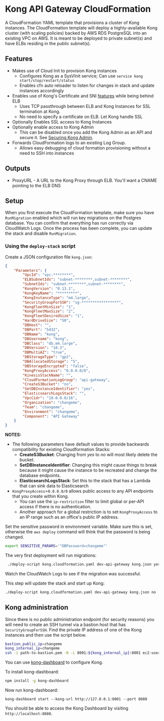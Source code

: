 # Kong API Gateway CloudFormation

A CloudFormation YAML template that provisions a cluster of Kong instances.
The CloudFormation template will deploy a highly-available Kong cluster
(with scaling policies) backed by AWS RDS PostgreSQL into an existing VPC
on AWS. It is meant to be deployed to private subnet(s) and have ELBs
residing in the public subnet(s).

## Features

- Makes use of Cloud Init to provision Kong instances
  - Configures Kong as a SysVInit service; Can use
    `service kong start/stop/restart/status`
  - Enables cfn auto reloader to listen for changes in stack and update
    instances accordingly
- Enables use of Kong's Certificate and SNI
  [features](https://docs.konghq.com/0.13.x/proxy/#configuring-ssl-for-a-route)
  while being behind ELB
  - Uses TCP passthrough between ELB and Kong Instances for SSL termination
    at Kong.
  - No need to specify a certificate on ELB. Let Kong handle SSL
- Optionally Enables SSL access to Kong Instances
- Optionally enable access to Kong Admin
  - This can be disabled once you add the Kong Admin as an API and secure
    it. See [Securing Kong Admin](https://docs.konghq.com/0.13.x/secure-admin-api).
- Forwards CloudFormation logs to an existing Log Group.
  - Allows easy debugging of cloud formation provisioning without a need
    to SSH into instances

## Outputs

- ProxyURL - A URL to the Kong Proxy through ELB. You'll want a CNAME
  pointing to the ELB DNS

## Setup

When you first execute the CloudFormation template, make sure you have
`RunMigration` enabled which will run key migrations on the Postgres
database. You can confirm that everything has run correctly via CloudWatch
Logs. Once the process has been complete, you can update the stack and
disable `RunMigration`.

### Using the `deploy-stack` script

Create a JSON configuration file `kong.json`:

```json
{
	"Parameters": {
		"VpcId": "vpc-********",
		"ELBSubnetIds": "subnet-********,subnet-********",
		"SubnetIds": "subnet-********,subnet-********",
		"KongVersion": "0.13.1",
		"KongKeyName": "*********",
		"KongInstanceType": "m4.large",
		"SecurityGroupForSSH": "sg-*****************",
		"KongFleetMinSize": "1",
		"KongFleetMaxSize": "2",
		"KongFleetDesiredSize": "1",
		"HardDriveSize": "50",
		"DBHost": "",
		"DBPort": "5432",
		"DBName": "kong",
		"DBUsername": "kong",
		"DBClass": "db.m4.large",
		"DBVersion": "10.3",
		"DBMultiAZ": "true",
		"DBStorageType": "gp2",
		"DBAllocatedStorage": "5",
		"DBStorageEncrypted": "false",
		"KongProxyAccess": "0.0.0.0/0",
		"KinesisStackName": "",
		"CloudFormationLogGroup": "api-gateway",
		"CreateS3Bucket": "no",
		"SetDBInstanceIdentifier": "yes",
		"ElasticsearchLogsStack": "",
		"VpcCidr": "10.0.0.0/16",
		"Organization": "changeme",
		"Team": "changeme",
		"Environment": "changeme",
		"Component": "API Gateway"
	}
}
```

__NOTES:__

- The following parameters have default values to provide
backwards compatibility for existing Cloudformation Stacks:
  - __CreateS3Bucket__: Changing from _yes_ to _no_ will most likely delete
    the bucket.
  - __SetDBInstanceIdentifier__: Changing this might cause things
    to break because it might cause the instance to be recreated and change
    the database endpoints.
  - __ElasticsearchLogsStack__: Set this to the stack that has a Lambda that
    can sink data to Elasticsearch
- `KongProxyAccess`=`0.0.0.0/0` allows public access to any API endpoints
  that you create within Kong.
  - You can use the `ip-restriction`
    filter to limit global or per-API access if there is no authentication.
  - Another approach for a global restriction is to set `KongProxyAccess`
    to an IP range such as an office's public IP address.

Set the sensitive password in environment variable. Make sure this is
set, otherwise the `aws deploy` command will think that the password is
being changed.
```bash
export SENSITIVE_PARAMS='"DBPassword=changeme"'
```

The very first deployment will run migrations:
```bash
 ./deploy-script kong.cloudformation.yaml dev-api-gateway kong.json yes
```
Watch the CloudWatch Logs to see if the migration was successful.

This step will update the stack and start up Kong:
```bash
./deploy-script kong.cloudformation.yaml dev-api-gateway kong.json no
```

## Kong administration

Since there is no public administration endpoint (for security reasons)
you will need to create an SSH tunnel via a bastion host that has
`SecurityGroupForSSH`. Find the private IP address of one of the
Kong instances and then use the script below.

```bash
bastion_public_ip=changeme
kong_internal_ip=changeme
ssh -i path-to-bastion.pem -N -L 8001:${kong_internal_ip}:8001 ec2-user@${bastion_public_ip}
```

You can use [kong-dashboard](https://github.com/PGBI/kong-dashboard) to
configure Kong.

To install kong-dashboard:

```bash
npm install -g kong-dashboard
```

Now run kong-dashboard:

```
kong-dashboard start --kong-url http://127.0.0.1:8001 --port 8080
```

You should be able to access the Kong Dashboard by visiting
`http://localhost:8080`.